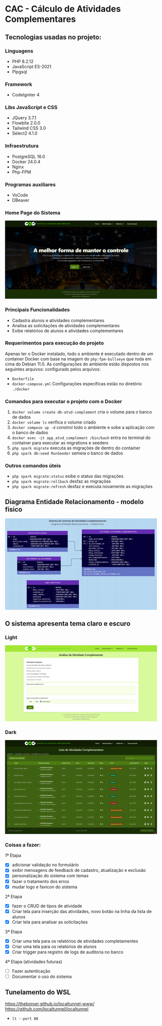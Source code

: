 # CAC - Cálculo de Atividades Complementares

## Tecnologias usadas no projeto:

### Linguagens
- PHP 8.2.12
- JavaScript ES-2021
- Plpgsql
### Framework
- CodeIgniter 4
### Libs JavaScript e CSS
- JQuery 3.7.1
- Flowbite 2.0.0
- Tailwind CSS 3.0
- Select2 4.1.0
### Infraestrutura
- PostgreSQL 16.0
- Docker 24.0.4
- Nginx
- Php-FPM
### Programas auxiliares
- VsCode
- DBeaver

### Home Page do Sistema
<img src="/public/assets/homePage.png" alt="Home Page">


### Principais Funcionalidades
- Cadastra alunos e atividades complementares
- Analisa as solicitações de atividades complementares
- Exibe relatórios de alunos e atividades complementares

### Requerimentos para execução do projeto

Apenas ter o Docker instalado, todo o ambiente é executado dentro de um container Docker com base na imagem do `php:fpm-bullseye` que roda em cima do Debian 11.0.
As configurações do ambiente estão dispostos nos seguintes arquivos:
configurado pelos arquivos:
- `Dockerfile`
- `docker-compose.yml`
Configurações específicas estão no diretório `./docker`

### Comandos para executar o projeto com o Docker

1. `docker volume create db-atvd-complement` cria o volume para o banco de dados
2. `docker volume ls` verifica o volume criado
3. `docker compose up -d` constroi todo o ambiente e sobe a aplicação com o banco de dados
4. `docker exec -it app_atvd_complement /bin/bash` entra no terminal do container para executar as migrations e seeders
5. `php spark migrate` executa as migrações de dentro do container
6. `php spark db:seed RunSeeder` semeia o banco de dados
### Outros comandos úteis
- `php spark migrate:status` exibe o status das migrações
- `php spark migrate:rollback` desfaz as migrações
- `php spark migrate:refresh` desfaz e executa novamente as migrações

## Diagrama Entidade Relacionamento - modelo físico
<img src="/public/assets/MER.png" alt="DER">

## O sistema apresenta tema claro e escuro

### Light
<img src="/public/assets/temaLight.png" alt="temaLight">

### Dark
<img src="/public/assets/temaDark.png" alt="temaDark">

### Coisas a fazer:

1ª Etapa
- [x] adicionar validação no formulário
- [x] exibir mensagens de feedback de cadastro, atualização e exclusão
- [x] personalização do sistema com temas
- [x] fazer o tratamento dos erros
- [x] mudar logo e favicon do sistema

2ª Etapa
- [x] fazer o CRUD de tipos de atividade
- [x] Criar tela para inserção das atividades, novo botão na linha da lista de alunos
- [x] Criar tela para analisar as solicitações

3ª Etapa
- [x] Criar uma tela para os relatórios de atividades completamentes
- [x] Criar uma tela para os relatórios de alunos
- [x] Criar trigger para registro de logs de auditoria no banco

4ª Etapa (atividades futuras)
- [ ] Fazer autenticação
- [ ] Documentar o uso do sistema

## Tunelamento do WSL

https://theboroer.github.io/localtunnel-www/
https://github.com/localtunnel/localtunnel

- `lt --port 80`